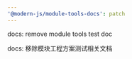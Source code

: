 ```yaml
---
'@modern-js/module-tools-docs': patch
---
```


docs: remove module tools test doc

docs: 移除模块工程方案测试相关文档
